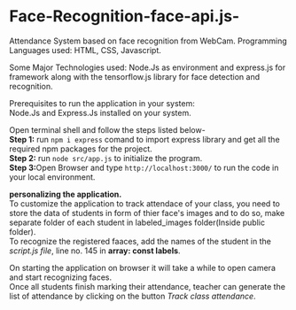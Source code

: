 # Face-Recognition-face-api.js-
Attendance System based on face recognition from WebCam.
Programming Languages used: HTML, CSS, Javascript.  
  
Some Major Technologies used: Node.Js as environment and express.js for framework along with the tensorflow.js library for face detection and recognition.  
  
Prerequisites to run the application in your system:  
Node.Js and Express.Js installed on your system.  
    
Open terminal shell and follow the steps listed below-  
<b>Step 1:</b> run ```npm i express``` comand to import express library and get all the required npm packages for the project.  
<b>Step 2:</b> run ```node src/app.js``` to initialize the program.  
<b>Step 3:</b>Open Browser and type ```http://localhost:3000/``` to run the code in your local environment.  
  
<b>personalizing the application.</b>  
To customize the application to track attendace of your class, you need to store the data of students in form of thier face's images and to do so, make separate folder of each student in labeled_images folder(Inside public folder).  
To recognize the registered faaces, add the names of the student in the *script.js file*, line no. 145 in **array: const labels**.  
  
On starting the application on browser it will take a while to open camera and start recognizing faces.  
Once all students finish marking their attendance, teacher can generate the list of attendance by clicking on the button *Track class attendance*.
